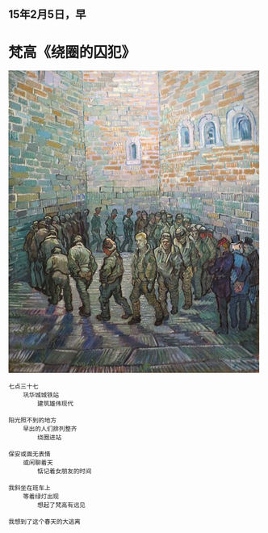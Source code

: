 


## 15年2月5日，早

# 梵高《绕圈的囚犯》

![Round](vincent/The_Round_of_the_Prisoners.jpg)


	七点三十七	
		巩华城城铁站	
			建筑雄伟现代

	阳光照不到的地方
		早出的人们排列整齐
			绕圈进站
	
	保安或面无表情
		或闲聊着天
			惦记着女朋友的时间

	我斜坐在班车上
		等着绿灯出现
			想起了梵高有远见

	我想到了这个春天的大逃离
	
